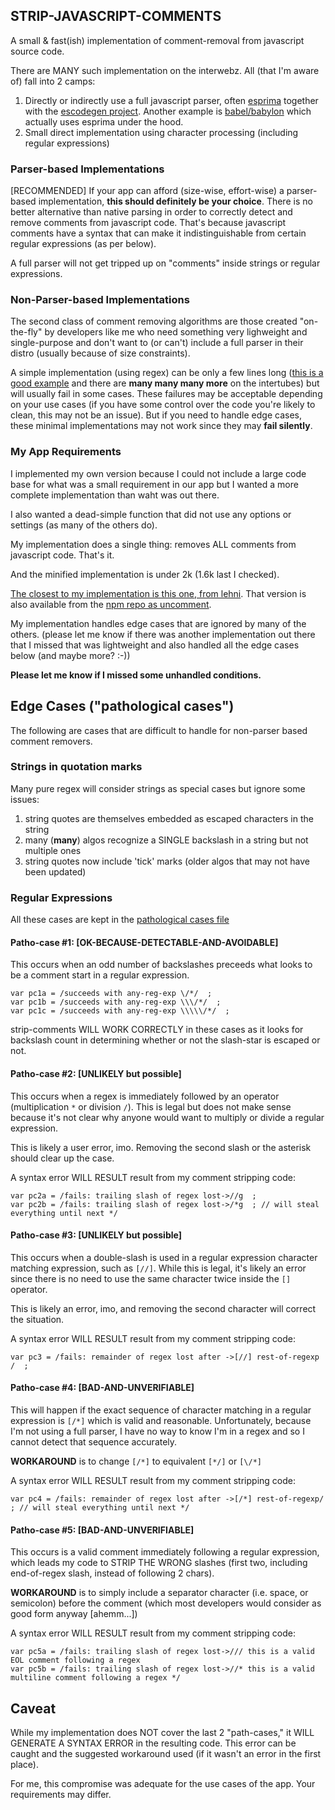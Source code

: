 ## STRIP-JAVASCRIPT-COMMENTS
A small & fast(ish) implementation of comment-removal from javascript source code.

There are MANY such implementation on the interwebz. All (that I'm aware of) fall into 2 camps:
1. Directly or indirectly use a full javascript parser, often [esprima](http://esprima.org/) together with the [escodegen project](https://github.com/estools/escodegen). Another example is [babel/babylon](https://new.babeljs.io/docs/en/babylon.html) which actually uses esprima under the hood.
2. Small direct implementation using character processing (including regular expressions)

### Parser-based Implementations
[RECOMMENDED] If your app can afford (size-wise, effort-wise) a parser-based implementation, **this should definitely be your choice**. There is no better alternative than native parsing in order to correctly detect and remove comments from javascript code. That's because javascript comments have a syntax that can make it indistinguishable from certain regular expressions (as per below).

A full parser will not get tripped up on "comments" inside strings or regular expressions.

### Non-Parser-based Implementations
The second class of comment removing algorithms are those created "on-the-fly" by developers like me who need something very lighweight and single-purpose and don't want to (or can't) include a full parser in their distro (usually because of size constraints).

A simple implementation (using regex) can be only a few lines long ([this is a good example](https://stackoverflow.com/questions/3577767/javascript-comment-stripper) and there are **many many many more** on the intertubes) but will usually fail in some cases. These failures may be acceptable depending on your use cases (if you have some control over the code you're likely to clean, this may not be an issue). But if you need to handle edge cases, these minimal implementations may not work since they may __fail silently__.

### My App Requirements
I implemented my own version because I could not include a large code base for what was a small requirement in our app but I wanted a more complete implementation than waht was out there. 

I also wanted a dead-simple function that did not use any options or settings (as many of the others do).

My implementation does a single thing: removes ALL comments from javascript code. That's it.

And the minified implementation is under 2k (1.6k last I checked).

[The closest to my implementation is this one, from lehni](https://github.com/lehni/uncomment.js). That version is also available 
from the [npm repo as uncomment](https://www.npmjs.com/package/uncomment).

My implementation handles edge cases that are ignored by many of the others. (please let me know if there was another implementation out there
that I missed that was lightweight and also handled all the edge cases below (and maybe more? :-))

**Please let me know if I missed some unhandled conditions.**

## Edge Cases ("pathological cases")

The following are cases that are difficult to handle for non-parser based comment removers.

### Strings in quotation marks

Many pure regex will consider strings as special cases but ignore some issues:
1. string quotes are themselves embedded as escaped characters in the string
2. many (__many__) algos recognize a SINGLE backslash in a string but not multiple ones
3. string quotes now include 'tick' marks (older algos that may not have been updated)

### Regular Expressions
All these cases are kept in the [pathological cases file](./test-cases-pathological.js)

#### Patho-case #1: [OK-BECAUSE-DETECTABLE-AND-AVOIDABLE]
This occurs when an odd number of backslashes preceeds what looks to be a comment start in a regular expression.
```
var pc1a = /succeeds with any-reg-exp \/*/  ; 
var pc1b = /succeeds with any-reg-exp \\\/*/  ; 
var pc1c = /succeeds with any-reg-exp \\\\\/*/  ; 
```
strip-comments WILL WORK CORRECTLY in these cases as it looks for backslash count in determining whether or not the slash-star is escaped or not.

#### Patho-case #2: [UNLIKELY but possible]
This occurs when a regex is immediately followed by an operator (multiplication `*` or division `/`). This is legal but does not make sense because it's not clear why anyone would want to multiply or divide a regular expression.

This is likely a user error, imo. Removing the second slash or the asterisk should clear up the case.

A syntax error WILL RESULT result from my comment stripping code:
```
var pc2a = /fails: trailing slash of regex lost->//g  ;
var pc2b = /fails: trailing slash of regex lost->/*g  ; // will steal everything until next */
```

#### Patho-case #3: [UNLIKELY but possible]
This occurs when a double-slash is used in a regular expression character matching expression, such as `[//]`. While this is legal, it's likely an error since there is no need to use the same character twice inside the `[]` operator.

This is likely an error, imo, and removing the second character will correct the situation.

A syntax error WILL RESULT result from my comment stripping code:
```
var pc3 = /fails: remainder of regex lost after ->[//] rest-of-regexp /  ;
```

#### Patho-case #4: [BAD-AND-UNVERIFIABLE]
This will happen if the exact sequence of character matching in a regular expression is `[/*]` which is valid and reasonable. Unfortunately, because I'm not using a full parser, I have no way to know I'm in a regex and so I cannot detect that sequence accurately.

**WORKAROUND** is to change `[/*]` to equivalent `[*/]` or `[\/*]`

A syntax error WILL RESULT result from my comment stripping code:
```
var pc4 = /fails: remainder of regex lost after ->[/*] rest-of-regexp/  ; // will steal everything until next */
```

#### Patho-case #5: [BAD-AND-UNVERIFIABLE]
This occurs is a valid comment immediately following a regular expression, which leads my code to STRIP THE WRONG slashes (first two, including end-of-regex slash, instead of following 2 chars).

**WORKAROUND** is to simply include a separator character (i.e. space, or semicolon) before the comment (which most developers would consider as good form anyway [ahemm...])


A syntax error WILL RESULT result from my comment stripping code:
```
var pc5a = /fails: trailing slash of regex lost->/// this is a valid EOL comment following a regex
var pc5b = /fails: trailing slash of regex lost->//* this is a valid multiline comment following a regex */
```

## Caveat

While my implementation does NOT cover the last 2 "path-cases," it WILL GENERATE A SYNTAX ERROR in the resulting code. This error can be caught and the suggested workaround used (if it wasn't an error in the first place).

For me, this compromise was adequate for the use cases of the app. Your requirements may differ.
